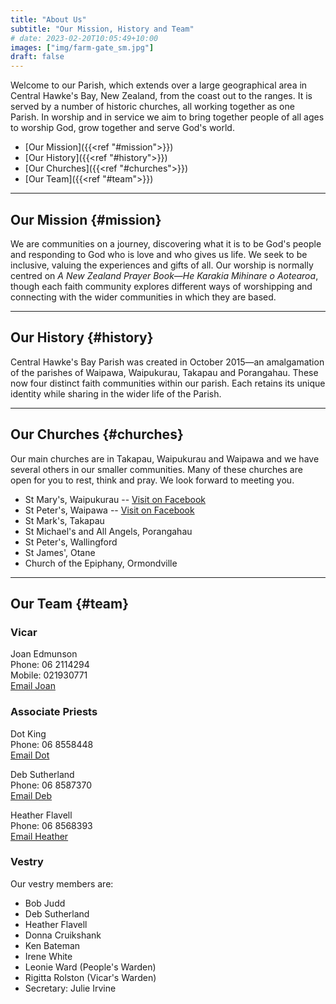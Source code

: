 ```yaml
---
title: "About Us"
subtitle: "Our Mission, History and Team"
# date: 2023-02-20T10:05:49+10:00
images: ["img/farm-gate_sm.jpg"]
draft: false
---
```


Welcome to our Parish, which extends over a large geographical area in Central Hawke's Bay, New Zealand, from the coast out to the ranges. It is served by a number of historic churches, all working together as one Parish. In worship and in service we aim to bring together people of all ages to worship God, grow together and serve God's world.

* [Our Mission]({{<ref "#mission">}})
* [Our History]({{<ref "#history">}})
* [Our Churches]({{<ref "#churches">}})
* [Our Team]({{<ref "#team">}})

<hr>

## Our Mission {#mission}
We are communities on a journey, discovering what it is to be God's people and responding to God who is love and who gives us life. We seek to be inclusive, valuing the experiences and gifts of all. Our worship is normally centred on _A New Zealand Prayer Book—He Karakia Mihinare o Aotearoa_, though each faith community explores different ways of worshipping and connecting with the wider communities in which they are based.

<hr>

## Our History {#history}
Central Hawke's Bay Parish was created in October 2015—an amalgamation of the parishes of Waipawa, Waipukurau, Takapau and Porangahau. These now four distinct faith communities within our parish. Each retains its unique identity while sharing in the wider life of the Parish.

<hr>

## Our Churches {#churches}
Our main churches are in Takapau, Waipukurau and Waipawa and we have several others in our smaller communities. Many of these churches are open for you to rest, think and pray. We look forward to meeting you.

* St Mary's, Waipukurau -- [Visit on Facebook](//facebook.com/St-Marys-Anglican-Church-Waipukurau-101391717136180)
* St Peter's, Waipawa  -- [Visit on Facebook](//facebook.com/stpeterswaipawachbanglicanparish)
* St Mark's, Takapau
* St Michael's and All Angels, Porangahau
* St Peter's, Wallingford
* St James', Otane
* Church of the Epiphany, Ormondville

<hr>

## Our Team {#team}
### Vicar

Joan Edmunson<br>
Phone: 06 2114294<br>
Mobile: 021930771<br>
[Email Joan](mailto:chbvicar@waiapu.com)

### Associate Priests
Dot King<br>
Phone: 06 8558448<br>
[Email Dot](mailto:arbourgrange@gmail.com)

Deb Sutherland<br>
Phone: 06 8587370<br>
[Email Deb](debsuth98@gmail.com)

Heather Flavell<br>
Phone: 06 8568393<br>
[Email Heather](mailto:hj.otane@xtra.co.nz)

### Vestry
Our vestry members are:
* Bob Judd
* Deb Sutherland
* Heather Flavell
* Donna Cruikshank
* Ken Bateman
* Irene White
* Leonie Ward (People's Warden)
* Rigitta Rolston (Vicar's Warden)
* Secretary: Julie Irvine